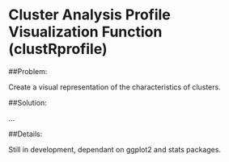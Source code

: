 # Cluster Analysis Profile Visualization Function (clustRprofile)

##Problem: 

Create a visual representation of the characteristics of clusters.  

##Solution:  

...

##Details: 

Still in development, dependant on ggplot2 and stats packages.   
